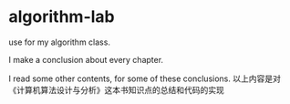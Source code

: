# algorithm-lab

use for my algorithm class.

I make a conclusion about every chapter.

I read some other contents, for some of these conclusions.
以上内容是对《计算机算法设计与分析》这本书知识点的总结和代码的实现
